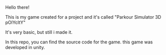 Hello there!

This is my game created for a project and it's called "Parkour Simulator 3D pOlYcItY"

It's very basic, but still i made it.

In this repo, you can find the source code for the game. this game was developed in unity. 
